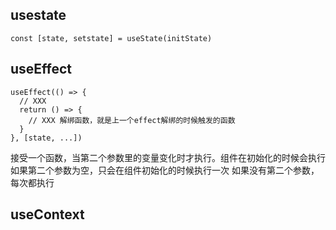 ## usestate
```
const [state, setstate] = useState(initState)
```

## useEffect
```
useEffect(() => {
  // XXX
  return () => {
    // XXX 解绑函数，就是上一个effect解绑的时候触发的函数
  }
}, [state, ...])
```
接受一个函数，当第二个参数里的变量变化时才执行。组件在初始化的时候会执行
如果第二个参数为空，只会在组件初始化的时候执行一次
如果没有第二个参数，每次都执行

## useContext
```

```